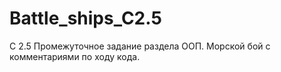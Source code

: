 # Battle_ships_C2.5
С 2.5 Промежуточное задание раздела ООП. Морской бой с комментариями по ходу кода. 
